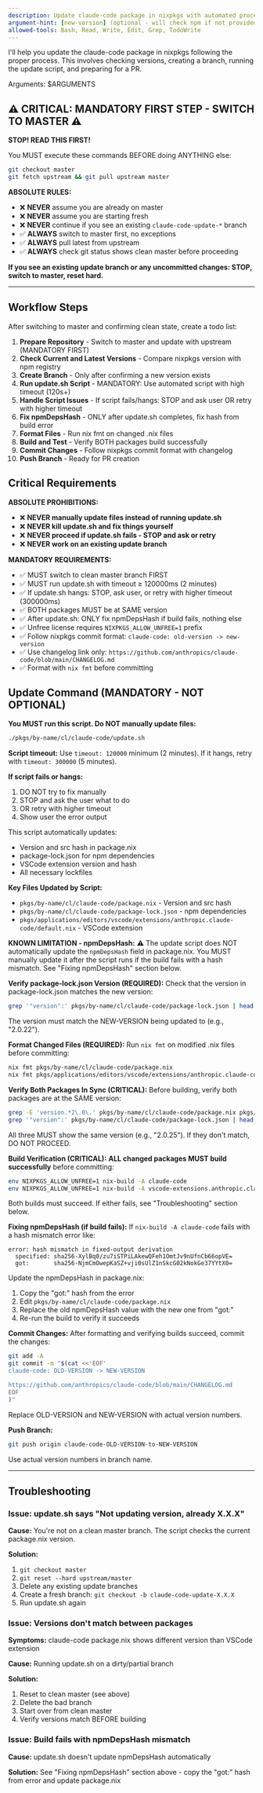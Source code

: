 ```yaml
---
description: Update claude-code package in nixpkgs with automated process
argument-hint: [new-version] (optional - will check npm if not provided)
allowed-tools: Bash, Read, Write, Edit, Grep, TodoWrite
---
```


I'll help you update the claude-code package in nixpkgs following the proper process. This involves checking versions, creating a branch, running the update script, and preparing for a PR.

Arguments: $ARGUMENTS

## ⚠️ CRITICAL: MANDATORY FIRST STEP - SWITCH TO MASTER ⚠️

**STOP! READ THIS FIRST!**

You MUST execute these commands BEFORE doing ANYTHING else:

```bash
git checkout master
git fetch upstream && git pull upstream master
```

**ABSOLUTE RULES:**
- ❌ **NEVER** assume you are already on master
- ❌ **NEVER** assume you are starting fresh
- ❌ **NEVER** continue if you see an existing `claude-code-update-*` branch
- ✅ **ALWAYS** switch to master first, no exceptions
- ✅ **ALWAYS** pull latest from upstream
- ✅ **ALWAYS** check git status shows clean master before proceeding

**If you see an existing update branch or any uncommitted changes: STOP, switch to master, reset hard.**

---

## Workflow Steps

After switching to master and confirming clean state, create a todo list:

1. **Prepare Repository** - Switch to master and update with upstream (MANDATORY FIRST)
2. **Check Current and Latest Versions** - Compare nixpkgs version with npm registry
3. **Create Branch** - Only after confirming a new version exists
4. **Run update.sh Script** - MANDATORY: Use automated script with high timeout (120s+)
5. **Handle Script Issues** - If script fails/hangs: STOP and ask user OR retry with higher timeout
6. **Fix npmDepsHash** - ONLY after update.sh completes, fix hash from build error
7. **Format Files** - Run nix fmt on changed .nix files
8. **Build and Test** - Verify BOTH packages build successfully
9. **Commit Changes** - Follow nixpkgs commit format with changelog
10. **Push Branch** - Ready for PR creation

## Critical Requirements

**ABSOLUTE PROHIBITIONS:**
- ❌ **NEVER manually update files instead of running update.sh**
- ❌ **NEVER kill update.sh and fix things yourself**
- ❌ **NEVER proceed if update.sh fails - STOP and ask or retry**
- ❌ **NEVER work on an existing update branch**

**MANDATORY REQUIREMENTS:**
- ✅ MUST switch to clean master branch FIRST
- ✅ MUST run update.sh with timeout ≥ 120000ms (2 minutes)
- ✅ If update.sh hangs: STOP, ask user, or retry with higher timeout (300000ms)
- ✅ BOTH packages MUST be at SAME version
- ✅ After update.sh: ONLY fix npmDepsHash if build fails, nothing else
- ✅ Unfree license requires `NIXPKGS_ALLOW_UNFREE=1` prefix
- ✅ Follow nixpkgs commit format: `claude-code: old-version -> new-version`
- ✅ Use changelog link only: `https://github.com/anthropics/claude-code/blob/main/CHANGELOG.md`
- ✅ Format with `nix fmt` before committing

## Update Command (MANDATORY - NOT OPTIONAL)

**You MUST run this script. Do NOT manually update files:**

```bash
./pkgs/by-name/cl/claude-code/update.sh
```

**Script timeout:** Use `timeout: 120000` minimum (2 minutes). If it hangs, retry with `timeout: 300000` (5 minutes).

**If script fails or hangs:**
1. DO NOT try to fix manually
2. STOP and ask the user what to do
3. OR retry with higher timeout
4. Show user the error output

This script automatically updates:
- Version and src hash in package.nix
- package-lock.json for npm dependencies
- VSCode extension version and hash
- All necessary lockfiles

**Key Files Updated by Script:**
- `pkgs/by-name/cl/claude-code/package.nix` - Version and src hash
- `pkgs/by-name/cl/claude-code/package-lock.json` - npm dependencies
- `pkgs/applications/editors/vscode/extensions/anthropic.claude-code/default.nix` - VSCode extension

**KNOWN LIMITATION - npmDepsHash:**
⚠️ The update script does NOT automatically update the `npmDepsHash` field in package.nix.
You MUST manually update it after the script runs if the build fails with a hash mismatch.
See "Fixing npmDepsHash" section below.

**Verify package-lock.json Version (REQUIRED):**
Check that the version in package-lock.json matches the new version:
```bash
grep '"version":' pkgs/by-name/cl/claude-code/package-lock.json | head -1
```
The version must match the NEW-VERSION being updated to (e.g., "2.0.22").

**Format Changed Files (REQUIRED):**
Run `nix fmt` on modified .nix files before committing:
```bash
nix fmt pkgs/by-name/cl/claude-code/package.nix
nix fmt pkgs/applications/editors/vscode/extensions/anthropic.claude-code/default.nix
```

**Verify Both Packages In Sync (CRITICAL):**
Before building, verify both packages are at the SAME version:
```bash
grep -E 'version.*2\.0\.' pkgs/by-name/cl/claude-code/package.nix pkgs/applications/editors/vscode/extensions/anthropic.claude-code/default.nix
grep '"version":' pkgs/by-name/cl/claude-code/package-lock.json | head -1
```
All three MUST show the same version (e.g., "2.0.25"). If they don't match, DO NOT PROCEED.

**Build Verification (CRITICAL):**
**ALL changed packages MUST build successfully** before committing:
```bash
env NIXPKGS_ALLOW_UNFREE=1 nix-build -A claude-code
env NIXPKGS_ALLOW_UNFREE=1 nix-build -A vscode-extensions.anthropic.claude-code
```
Both builds must succeed. If either fails, see "Troubleshooting" section below.

**Fixing npmDepsHash (if build fails):**
If `nix-build -A claude-code` fails with a hash mismatch error like:
```
error: hash mismatch in fixed-output derivation
  specified: sha256-XylBq0/zu7iSTPiLAkewQFeh1OmtJv9nUfnCb66opVE=
  got:       sha256-NjmCmOwepKaSZ+vji0sUlZ1nSkcG02kNokGe37YYtX0=
```

Update the npmDepsHash in package.nix:
1. Copy the "got:" hash from the error
2. Edit `pkgs/by-name/cl/claude-code/package.nix`
3. Replace the old npmDepsHash value with the new one from "got:"
4. Re-run the build to verify it succeeds

**Commit Changes:**
After formatting and verifying builds succeed, commit the changes:
```bash
git add -A
git commit -m "$(cat <<'EOF'
claude-code: OLD-VERSION -> NEW-VERSION

https://github.com/anthropics/claude-code/blob/main/CHANGELOG.md
EOF
)"
```
Replace OLD-VERSION and NEW-VERSION with actual version numbers.

**Push Branch:**
```bash
git push origin claude-code-OLD-VERSION-to-NEW-VERSION
```
Use actual version numbers in branch name.

---

## Troubleshooting

### Issue: update.sh says "Not updating version, already X.X.X"

**Cause:** You're not on a clean master branch. The script checks the current package.nix version.

**Solution:**
1. `git checkout master`
2. `git reset --hard upstream/master`
3. Delete any existing update branches
4. Create a fresh branch: `git checkout -b claude-code-update-X.X.X`
5. Run update.sh again

### Issue: Versions don't match between packages

**Symptoms:** claude-code package.nix shows different version than VSCode extension

**Cause:** Running update.sh on a dirty/partial branch

**Solution:**
1. Reset to clean master (see above)
2. Delete the bad branch
3. Start over from clean master
4. Verify versions match BEFORE building

### Issue: Build fails with npmDepsHash mismatch

**Cause:** update.sh doesn't update npmDepsHash automatically

**Solution:** See "Fixing npmDepsHash" section above - copy the "got:" hash from error and update package.nix
